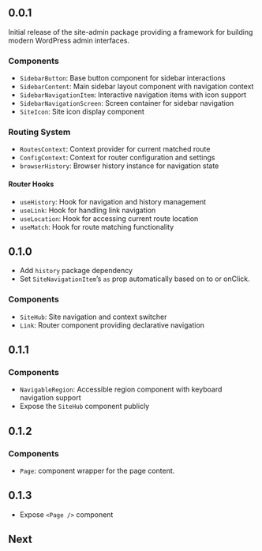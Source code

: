 ## 0.0.1

Initial release of the site-admin package providing a framework for building modern WordPress admin interfaces.

### Components

- `SidebarButton`: Base button component for sidebar interactions
- `SidebarContent`: Main sidebar layout component with navigation context
- `SidebarNavigationItem`: Interactive navigation items with icon support
- `SidebarNavigationScreen`: Screen container for sidebar navigation
- `SiteIcon`: Site icon display component

### Routing System

- `RoutesContext`: Context provider for current matched route
- `ConfigContext`: Context for router configuration and settings
- `browserHistory`: Browser history instance for navigation state

#### Router Hooks

- `useHistory`: Hook for navigation and history management
- `useLink`: Hook for handling link navigation
- `useLocation`: Hook for accessing current route location
- `useMatch`: Hook for route matching functionality

## 0.1.0

- Add `history` package dependency
- Set `SiteNavigationItem`’s `as` prop automatically based on to or onClick.

### Components

- `SiteHub`: Site navigation and context switcher
- `Link`: Router component providing declarative navigation

## 0.1.1

### Components

- `NavigableRegion`: Accessible region component with keyboard navigation support
- Expose the `SiteHub` component publicly

## 0.1.2

### Components

- `Page`: component wrapper for the page content.

## 0.1.3

- Expose `<Page />` component

## Next

